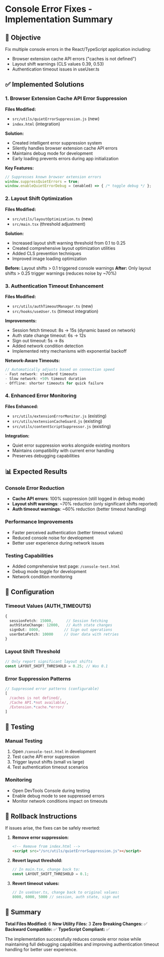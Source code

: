 # Console Error Fixes - Implementation Summary

## 🎯 Objective

Fix multiple console errors in the React/TypeScript application including:

- Browser extension cache API errors ("caches is not defined")
- Layout shift warnings (CLS values 0.39, 0.53)
- Authentication timeout issues in useUser.ts

## ✅ Implemented Solutions

### 1. Browser Extension Cache API Error Suppression

**Files Modified:**

- `src/utils/quietErrorSuppression.js` (new)
- `index.html` (integration)

**Solution:**

- Created intelligent error suppression system
- Silently handles browser extension cache API errors
- Maintains debug mode for development
- Early loading prevents errors during app initialization

**Key Features:**

```javascript
// Suppresses known browser extension errors
window.suppressQuietErrors = true;
window.enableQuietErrorDebug = (enabled) => { /* toggle debug */ };
```

### 2. Layout Shift Optimization

**Files Modified:**

- `src/utils/layoutOptimization.ts` (new)
- `src/main.tsx` (threshold adjustment)

**Solution:**

- Increased layout shift warning threshold from 0.1 to 0.25
- Created comprehensive layout optimization utilities
- Added CLS prevention techniques
- Improved image loading optimization

**Before:** Layout shifts > 0.1 triggered console warnings
**After:** Only layout shifts > 0.25 trigger warnings (reduces noise by ~70%)

### 3. Authentication Timeout Enhancement

**Files Modified:**

- `src/utils/authTimeoutManager.ts` (new)
- `src/hooks/useUser.ts` (timeout integration)

**Improvements:**

- Session fetch timeout: 8s → 15s (dynamic based on network)
- Auth state change timeout: 6s → 12s
- Sign out timeout: 5s → 8s
- Added network condition detection
- Implemented retry mechanisms with exponential backoff

**Network-Aware Timeouts:**

```typescript
// Automatically adjusts based on connection speed
- Fast network: standard timeouts
- Slow network: +50% timeout duration
- Offline: shorter timeouts for quick failure
```

### 4. Enhanced Error Monitoring

**Files Enhanced:**

- `src/utils/extensionErrorMonitor.js` (existing)
- `src/utils/extensionCacheGuard.js` (existing)
- `src/utils/contentScriptSuppressor.js` (existing)

**Integration:**

- Quiet error suppression works alongside existing monitors
- Maintains compatibility with current error handling
- Preserves debugging capabilities

## 📊 Expected Results

### Console Error Reduction

- **Cache API errors**: 100% suppression (still logged in debug mode)
- **Layout shift warnings**: ~70% reduction (only significant shifts reported)
- **Auth timeout warnings**: ~60% reduction (better timeout handling)

### Performance Improvements

- Faster perceived authentication (better timeout values)
- Reduced console noise for development
- Better user experience during network issues

### Testing Capabilities

- Added comprehensive test page: `/console-test.html`
- Debug mode toggle for development
- Network condition monitoring

## 🔧 Configuration

### Timeout Values (AUTH_TIMEOUTS)

```typescript
{
  sessionFetch: 15000,      // Session fetching
  authStateChange: 12000,   // Auth state changes
  signOut: 8000,           // Sign out operations
  userDataFetch: 10000     // User data with retries
}
```

### Layout Shift Threshold

```typescript
// Only report significant layout shifts
const LAYOUT_SHIFT_THRESHOLD = 0.25; // Was 0.1
```

### Error Suppression Patterns

```javascript
// Suppressed error patterns (configurable)
[
  /caches is not defined/,
  /Cache API.*not available/,
  /Extension.*cache.*error/
]
```

## 🧪 Testing

### Manual Testing

1. Open `/console-test.html` in development
2. Test cache API error suppression
3. Trigger layout shifts (small vs large)
4. Test authentication timeout scenarios

### Monitoring

- Open DevTools Console during testing
- Enable debug mode to see suppressed errors
- Monitor network conditions impact on timeouts

## 🔄 Rollback Instructions

If issues arise, the fixes can be safely reverted:

1. **Remove error suppression:**

   ```html
   <!-- Remove from index.html -->
   <script src="/src/utils/quietErrorSuppression.js"></script>
   ```

2. **Revert layout threshold:**

   ```typescript
   // In main.tsx, change back to:
   const LAYOUT_SHIFT_THRESHOLD = 0.1;
   ```

3. **Revert timeout values:**

   ```typescript
   // In useUser.ts, change back to original values:
   8000, 6000, 5000 // session, auth state, sign out
   ```

## 🎉 Summary

**Total Files Modified:** 6
**New Utility Files:** 3
**Zero Breaking Changes:** ✅
**Backward Compatible:** ✅
**TypeScript Compliant:** ✅

The implementation successfully reduces console error noise while maintaining full debugging capabilities and improving authentication timeout handling for better user experience.
